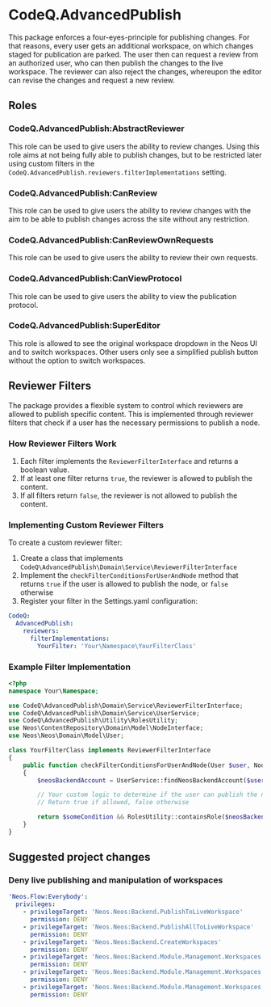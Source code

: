 # CodeQ.AdvancedPublish

This package enforces a four-eyes-principle for publishing changes.
For that reasons, every user gets an additional workspace, on which changes staged for publication are parked.
The user then can request a review from an authorized user, who can then publish the changes to the live workspace.
The reviewer can also reject the changes, whereupon the editor can revise the changes and request a new review.

## Roles

### CodeQ.AdvancedPublish:AbstractReviewer

This role can be used to give users the ability to review changes.
Using this role aims at not being fully able to publish changes,
but to be restricted later using custom filters in the `CodeQ.AdvancedPublish.reviewers.filterImplementations` setting.

### CodeQ.AdvancedPublish:CanReview

This role can be used to give users the ability to review changes with the aim to be able
to publish changes across the site without any restriction.

### CodeQ.AdvancedPublish:CanReviewOwnRequests

This role can be used to give users the ability to review their own requests.

### CodeQ.AdvancedPublish:CanViewProtocol

This role can be used to give users the ability to view the publication protocol.

### CodeQ.AdvancedPublish:SuperEditor

This role is allowed to see the original workspace dropdown in the Neos UI and to switch workspaces.
Other users only see a simplified publish button without the option to switch workspaces.

## Reviewer Filters

The package provides a flexible system to control which reviewers are allowed to publish specific content.
This is implemented through reviewer filters that check if a user has the necessary permissions to publish a node.

### How Reviewer Filters Work

1. Each filter implements the `ReviewerFilterInterface` and returns a boolean value.
2. If at least one filter returns `true`, the reviewer is allowed to publish the content.
3. If all filters return `false`, the reviewer is not allowed to publish the content.

### Implementing Custom Reviewer Filters

To create a custom reviewer filter:

1. Create a class that implements `CodeQ\AdvancedPublish\Domain\Service\ReviewerFilterInterface`
2. Implement the `checkFilterConditionsForUserAndNode` method that returns `true` if the user is allowed to publish the node, or `false` otherwise
3. Register your filter in the Settings.yaml configuration:

```yaml
CodeQ:
  AdvancedPublish:
    reviewers:
      filterImplementations:
        YourFilter: 'Your\Namespace\YourFilterClass'
```

### Example Filter Implementation

```php
<?php
namespace Your\Namespace;

use CodeQ\AdvancedPublish\Domain\Service\ReviewerFilterInterface;
use CodeQ\AdvancedPublish\Domain\Service\UserService;
use CodeQ\AdvancedPublish\Utility\RolesUtility;
use Neos\ContentRepository\Domain\Model\NodeInterface;
use Neos\Neos\Domain\Model\User;

class YourFilterClass implements ReviewerFilterInterface
{
    public function checkFilterConditionsForUserAndNode(User $user, NodeInterface $node): bool
    {
        $neosBackendAccount = UserService::findNeosBackendAccount($user);

        // Your custom logic to determine if the user can publish the node
        // Return true if allowed, false otherwise

        return $someCondition && RolesUtility::containsRole($neosBackendAccount->getRoles(), 'Your.Package:YourRole');
    }
}
```

## Suggested project changes

### Deny live publishing and manipulation of workspaces

```yaml
'Neos.Flow:Everybody':
  privileges:
    - privilegeTarget: 'Neos.Neos:Backend.PublishToLiveWorkspace'
      permission: DENY
    - privilegeTarget: 'Neos.Neos:Backend.PublishAllToLiveWorkspace'
      permission: DENY
    - privilegeTarget: 'Neos.Neos:Backend.CreateWorkspaces'
      permission: DENY
    - privilegeTarget: 'Neos.Neos:Backend.Module.Management.Workspaces.ManageOwnWorkspaces'
      permission: DENY
    - privilegeTarget: 'Neos.Neos:Backend.Module.Management.Workspaces.ManageInternalWorkspaces'
      permission: DENY
    - privilegeTarget: 'Neos.Neos:Backend.Module.Management.Workspaces.ManageAllPrivateWorkspaces'
      permission: DENY

```
